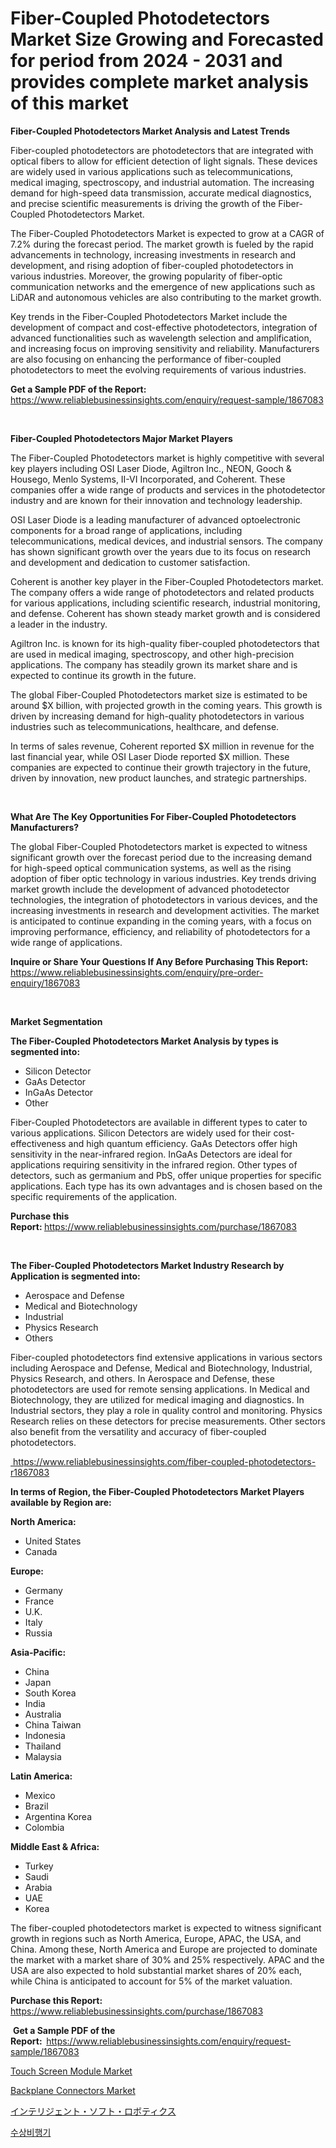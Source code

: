 <p><h1>Fiber-Coupled Photodetectors Market Size Growing and Forecasted for period from 2024 - 2031 and provides complete market analysis of this market</h1></p><p><strong>Fiber-Coupled Photodetectors Market Analysis and Latest Trends</strong></p>
<p><p>Fiber-coupled photodetectors are photodetectors that are integrated with optical fibers to allow for efficient detection of light signals. These devices are widely used in various applications such as telecommunications, medical imaging, spectroscopy, and industrial automation. The increasing demand for high-speed data transmission, accurate medical diagnostics, and precise scientific measurements is driving the growth of the Fiber-Coupled Photodetectors Market.</p><p>The Fiber-Coupled Photodetectors Market is expected to grow at a CAGR of 7.2% during the forecast period. The market growth is fueled by the rapid advancements in technology, increasing investments in research and development, and rising adoption of fiber-coupled photodetectors in various industries. Moreover, the growing popularity of fiber-optic communication networks and the emergence of new applications such as LiDAR and autonomous vehicles are also contributing to the market growth.</p><p>Key trends in the Fiber-Coupled Photodetectors Market include the development of compact and cost-effective photodetectors, integration of advanced functionalities such as wavelength selection and amplification, and increasing focus on improving sensitivity and reliability. Manufacturers are also focusing on enhancing the performance of fiber-coupled photodetectors to meet the evolving requirements of various industries.</p></p>
<p><strong>Get a Sample PDF of the Report:&nbsp;</strong> <a href="https://www.reliablebusinessinsights.com/enquiry/request-sample/1867083">https://www.reliablebusinessinsights.com/enquiry/request-sample/1867083</a></p>
<p>&nbsp;</p>
<p><strong>Fiber-Coupled Photodetectors Major Market Players</strong></p>
<p><p>The Fiber-Coupled Photodetectors market is highly competitive with several key players including OSI Laser Diode, Agiltron Inc., NEON, Gooch & Housego, Menlo Systems, II-VI Incorporated, and Coherent. These companies offer a wide range of products and services in the photodetector industry and are known for their innovation and technology leadership.</p><p>OSI Laser Diode is a leading manufacturer of advanced optoelectronic components for a broad range of applications, including telecommunications, medical devices, and industrial sensors. The company has shown significant growth over the years due to its focus on research and development and dedication to customer satisfaction.</p><p>Coherent is another key player in the Fiber-Coupled Photodetectors market. The company offers a wide range of photodetectors and related products for various applications, including scientific research, industrial monitoring, and defense. Coherent has shown steady market growth and is considered a leader in the industry.</p><p>Agiltron Inc. is known for its high-quality fiber-coupled photodetectors that are used in medical imaging, spectroscopy, and other high-precision applications. The company has steadily grown its market share and is expected to continue its growth in the future.</p><p>The global Fiber-Coupled Photodetectors market size is estimated to be around $X billion, with projected growth in the coming years. This growth is driven by increasing demand for high-quality photodetectors in various industries such as telecommunications, healthcare, and defense.</p><p>In terms of sales revenue, Coherent reported $X million in revenue for the last financial year, while OSI Laser Diode reported $X million. These companies are expected to continue their growth trajectory in the future, driven by innovation, new product launches, and strategic partnerships.</p></p>
<p>&nbsp;</p>
<p><strong>What Are The Key Opportunities For Fiber-Coupled Photodetectors Manufacturers?</strong></p>
<p><p>The global Fiber-Coupled Photodetectors market is expected to witness significant growth over the forecast period due to the increasing demand for high-speed optical communication systems, as well as the rising adoption of fiber optic technology in various industries. Key trends driving market growth include the development of advanced photodetector technologies, the integration of photodetectors in various devices, and the increasing investments in research and development activities. The market is anticipated to continue expanding in the coming years, with a focus on improving performance, efficiency, and reliability of photodetectors for a wide range of applications.</p></p>
<p><strong>Inquire or Share Your Questions If Any Before Purchasing This Report:</strong> <a href="https://www.reliablebusinessinsights.com/enquiry/pre-order-enquiry/1867083">https://www.reliablebusinessinsights.com/enquiry/pre-order-enquiry/1867083</a></p>
<p>&nbsp;</p>
<p><strong>Market Segmentation</strong></p>
<p><strong>The Fiber-Coupled Photodetectors Market Analysis by types is segmented into:</strong></p>
<p><ul><li>Silicon Detector</li><li>GaAs Detector</li><li>InGaAs Detector</li><li>Other</li></ul></p>
<p><p>Fiber-Coupled Photodetectors are available in different types to cater to various applications. Silicon Detectors are widely used for their cost-effectiveness and high quantum efficiency. GaAs Detectors offer high sensitivity in the near-infrared region. InGaAs Detectors are ideal for applications requiring sensitivity in the infrared region. Other types of detectors, such as germanium and PbS, offer unique properties for specific applications. Each type has its own advantages and is chosen based on the specific requirements of the application.</p></p>
<p><strong>Purchase this Report:&nbsp;</strong><a href="https://www.reliablebusinessinsights.com/purchase/1867083">https://www.reliablebusinessinsights.com/purchase/1867083</a></p>
<p>&nbsp;</p>
<p><strong>The Fiber-Coupled Photodetectors Market Industry Research by Application is segmented into:</strong></p>
<p><ul><li>Aerospace and Defense</li><li>Medical and Biotechnology</li><li>Industrial</li><li>Physics Research</li><li>Others</li></ul></p>
<p><p>Fiber-coupled photodetectors find extensive applications in various sectors including Aerospace and Defense, Medical and Biotechnology, Industrial, Physics Research, and others. In Aerospace and Defense, these photodetectors are used for remote sensing applications. In Medical and Biotechnology, they are utilized for medical imaging and diagnostics. In Industrial sectors, they play a role in quality control and monitoring. Physics Research relies on these detectors for precise measurements. Other sectors also benefit from the versatility and accuracy of fiber-coupled photodetectors.</p></p>
<p><a href="https://www.reliablebusinessinsights.com/fiber-coupled-photodetectors-r1867083">&nbsp;https://www.reliablebusinessinsights.com/fiber-coupled-photodetectors-r1867083</a></p>
<p><strong>In terms of Region, the Fiber-Coupled Photodetectors Market Players available by Region are:</strong></p>
<p>
    <p> <strong> North America: </strong>
        <ul>
            <li>United States</li>
            <li>Canada</li>
        </ul>
        </p> 
    <p> <strong> Europe: </strong>
        <ul>
            <li>Germany</li>
            <li>France</li>
            <li>U.K.</li>
            <li>Italy</li>
            <li>Russia</li>
        </ul>
        </p> 
    <p> <strong> Asia-Pacific: </strong>
        <ul>
            <li>China</li>
            <li>Japan</li>
            <li>South Korea</li>
            <li>India</li>
            <li>Australia</li>
            <li>China Taiwan</li>
            <li>Indonesia</li>
            <li>Thailand</li>
            <li>Malaysia</li>
        </ul>
        </p> 
    <p> <strong> Latin America: </strong>
        <ul>
            <li>Mexico</li>
            <li>Brazil</li>
            <li>Argentina Korea</li>
            <li>Colombia</li>
        </ul>
        </p> 
    <p> <strong> Middle East & Africa: </strong>
        <ul>
            <li>Turkey</li>
            <li>Saudi</li>
            <li>Arabia</li>
            <li>UAE</li>
            <li>Korea</li>
        </ul>
    </p>
    </p>
<p><p>The fiber-coupled photodetectors market is expected to witness significant growth in regions such as North America, Europe, APAC, the USA, and China. Among these, North America and Europe are projected to dominate the market with a market share of 30% and 25% respectively. APAC and the USA are also expected to hold substantial market shares of 20% each, while China is anticipated to account for 5% of the market valuation.</p></p>
<p><strong>Purchase this Report: </strong><a href="https://www.reliablebusinessinsights.com/purchase/1867083">https://www.reliablebusinessinsights.com/purchase/1867083</a></p>
<p>&nbsp;<strong>Get a Sample PDF of the Report:&nbsp;&nbsp;</strong><a href="https://www.reliablebusinessinsights.com/enquiry/request-sample/1867083">https://www.reliablebusinessinsights.com/enquiry/request-sample/1867083</a></p>
<p><strong></strong></p>
<p><p><a href="https://github.com/KeeganBarrows2023/Market-Research-Report-List-1/blob/main/touch-screen-module-market.md">Touch Screen Module Market</a></p><p><a href="https://github.com/Alonsoolds3wq1d81czn8rbol/Market-Research-Report-List-3/blob/main/backplane-connectors-market.md">Backplane Connectors Market</a></p><p><a href="https://github.com/DayanaRunolfsdottir/Market-Research-Report-List-1/blob/main/2711393148724.md">インテリジェント・ソフト・ロボティクス</a></p><p><a href="https://github.com/BrettWeberrt8767765/Market-Research-Report-List-2/blob/main/5503304158170.md">수상비행기</a></p></p>